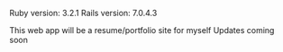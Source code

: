 Ruby version: 3.2.1
Rails version: 7.0.4.3

This web app will be a resume/portfolio site for myself
Updates coming soon
